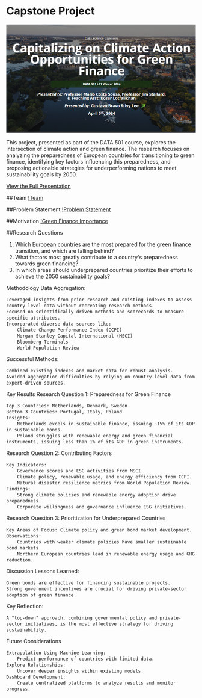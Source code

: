 # Capstone Project

![Data501_Project/powerpoint/Title Slide.png](https://github.com/pavobravo11/Data501_Project/blob/master/powerpoint/Title%20Slide.png)

This project, presented as part of the DATA 501 course, explores the intersection of climate action and green finance. The research focuses on analyzing the preparedness of European countries for transitioning to green finance, identifying key factors influencing this preparedness, and proposing actionable strategies for underperforming nations to meet sustainability goals by 2050.

[View the Full Presentation](https://github.com/pavobravo11/Data501_Project/blob/master/powerpoint/Gustavo%20(GI%20Analytics)%20Data%20Science%20Capstone%20Final%20Presentation.pdf)

##Team
[!Team](https://github.com/pavobravo11/Data501_Project/blob/master/powerpoint/Team%20Slide.png)

##Problem Statement
[!Problem Statement](https://github.com/pavobravo11/Data501_Project/blob/master/powerpoint/Problem%20Statement.png)

##Motivation
[!Green Finance Importance](https://github.com/pavobravo11/Data501_Project/blob/master/powerpoint/Importance%20of%20Green%20Finance.png)

##Research Questions
1. Which European countries are the most prepared for the green finance transition, and which are falling behind?
2. What factors most greatly contribute to a country's preparedness towards green financing?
3. In which areas should underprepared countries prioritize their efforts to achieve the 2050 sustainability goals?

Methodology
Data Aggregation:

    Leveraged insights from prior research and existing indexes to assess country-level data without recreating research methods.
    Focused on scientifically driven methods and scorecards to measure specific attributes.
    Incorporated diverse data sources like:
        Climate Change Performance Index (CCPI)
        Morgan Stanley Capital International (MSCI)
        Bloomberg Terminals
        World Population Review

Successful Methods:

    Combined existing indexes and market data for robust analysis.
    Avoided aggregation difficulties by relying on country-level data from expert-driven sources.

Key Results
Research Question 1: Preparedness for Green Finance

    Top 3 Countries: Netherlands, Denmark, Sweden
    Bottom 3 Countries: Portugal, Italy, Poland
    Insights:
        Netherlands excels in sustainable finance, issuing ~15% of its GDP in sustainable bonds.
        Poland struggles with renewable energy and green financial instruments, issuing less than 1% of its GDP in green instruments.

Research Question 2: Contributing Factors

    Key Indicators:
        Governance scores and ESG activities from MSCI.
        Climate policy, renewable usage, and energy efficiency from CCPI.
        Natural disaster resilience metrics from World Population Review.
    Findings:
        Strong climate policies and renewable energy adoption drive preparedness.
        Corporate willingness and governance influence ESG initiatives.

Research Question 3: Prioritization for Underprepared Countries

    Key Areas of Focus: Climate policy and green bond market development.
    Observations:
        Countries with weaker climate policies have smaller sustainable bond markets.
        Northern European countries lead in renewable energy usage and GHG reduction.

Discussion
Lessons Learned:

    Green bonds are effective for financing sustainable projects.
    Strong government incentives are crucial for driving private-sector adoption of green finance.

Key Reflection:

    A "top-down" approach, combining governmental policy and private-sector initiatives, is the most effective strategy for driving sustainability.

Future Considerations

    Extrapolation Using Machine Learning:
        Predict performance of countries with limited data.
    Explore Relationships:
        Uncover deeper insights within existing models.
    Dashboard Development:
        Create centralized platforms to analyze results and monitor progress.

